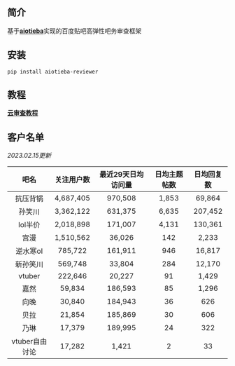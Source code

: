 ## 简介

基于[**aiotieba**](https://github.com/Starry-OvO/aiotieba)实现的百度贴吧高弹性吧务审查框架

## 安装

```shell
pip install aiotieba-reviewer
```

## 教程

[**云审查教程**](tutorial/reviewer.md)

## 客户名单

*2023.02.15更新*

|      吧名      | 关注用户数 | 最近29天日均访问量 | 日均主题帖数 | 日均回复数 |
| :------------: | :--------: | :----------------: | :----------: | :--------: |
|    抗压背锅    | 4,687,405  |      970,508       |    1,853     |   69,864   |
|     孙笑川     | 3,362,122  |      631,375       |    6,635     |  207,452   |
|    lol半价     | 2,018,898  |      171,007       |    4,131     |  130,361   |
|      宫漫      | 1,510,562  |       36,026       |     142      |   2,233    |
|    逆水寒ol    |  785,722   |      161,911       |     946      |   16,817   |
|    新孙笑川    |  569,748   |       33,804       |     284      |   12,170   |
|     vtuber     |  222,646   |       20,227       |      91      |   1,429    |
|      嘉然      |   59,834   |      186,593       |      85      |   1,296    |
|      向晚      |   30,840   |      184,943       |      36      |    626     |
|      贝拉      |   21,854   |      185,869       |      30      |    606     |
|      乃琳      |   17,379   |      189,995       |      24      |    322     |
| vtuber自由讨论 |   17,282   |       1,421        |      2       |     33     |
